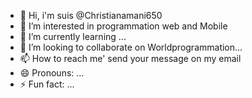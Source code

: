 - 👋 Hi, i'm suis @Christianamani650
- 👀 I’m interested in programmation web and Mobile 
- 🌱 I’m currently learning ...
- 💞️ I’m looking to collaborate on Worldprogrammation...
- 📫 How to reach me' send your message on my email 
- 😄 Pronouns: ...
- ⚡ Fun fact: ...

<!---
Christianamani650/Christianamani650 is a ✨ special ✨ repository because its `README.md` (this file) appears on your GitHub profile.
You can click the Preview link to take a look at your changes.
--->
